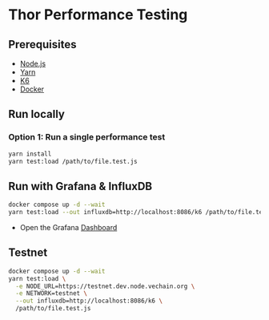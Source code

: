 # Thor Performance Testing

## Prerequisites

- [Node.js](https://nodejs.org/en/download/)
- [Yarn](https://yarnpkg.com/en/docs/install)
- [K6](https://k6.io/docs/getting-started/installation/)
- [Docker](https://docs.docker.com/get-docker/)

## Run locally

### Option 1: Run a single performance test

```bash
yarn install
yarn test:load /path/to/file.test.js
```

## Run with Grafana & InfluxDB

```bash
docker compose up -d --wait
yarn test:load --out influxdb=http://localhost:8086/k6 /path/to/file.test.js 
```

- Open the Grafana [Dashboard](http://localhost:3000/d/GlqvWKLVk/k6-load-testing-results?orgId=1&refresh=5s&from=now-5m&to=now)

## Testnet

```bash
docker compose up -d --wait
yarn test:load \
  -e NODE_URL=https://testnet.dev.node.vechain.org \
  -e NETWORK=testnet \
  --out influxdb=http://localhost:8086/k6 \
  /path/to/file.test.js 
```
